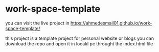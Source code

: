 # work-space-template
  you can visit the live project in https://ahmedesmail01.github.io/work-space-template/ 
  
  this project is a template project for personal website or blogs 
  you can download the repo and open it in locakl pc throught the index.html file
